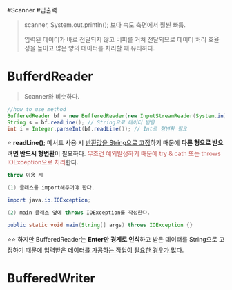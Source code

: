 #Scanner #입출력 

>scanner, System.out.println(); 보다 속도 측면에서 훨씬 빠름.
>
>입력된 데이터가 바로 전달되지 않고 버퍼를 거쳐 전달되므로 데이터 처리 효율성을 높이고 많은 양의 데이터를 처리할 때 유리하다.

# BufferdReader
> Scanner와 비슷하다.

```java
//how to use method
BufferedReader bf = new BufferedReader(new InputStreamReader(System.in));
String s = bf.readLine(); // String으로 데이터 받음
int i = Integer.parseInt(bf.readLine()); // Int로 형변환 필요
```

⭐️ **readLine()**;
메서드 사용 시 <u>반환값을 String으로 고정</u>하기 때문에 **다른 형으로 받으려면 반드시 형변환**이 필요하다.
<font color="#c0504d">무조건 예외발생하기 때문에 try & cath 또는 throws IOException으로 처리</font>한다.


```java
throw 이용 시

(1) 클래스를 import해주어야 한다. 

import java.io.IOException; 

(2) main 클래스 옆에 throws IOException를 작성한다. 

public static void main(String[] args) throws IOException {}
```

⭐️⭐️ 하지만 BufferedReader는 **Enter만 경계로 인식**하고 받은 데이터를 String으로 고정하기 때문에 입력받은 <u>데이터를 가공하는 작업이 필요한 경우가 많다</u>.

# BufferedWriter